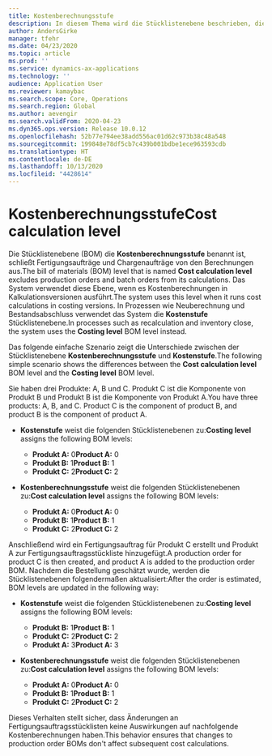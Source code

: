 ```yaml
---
title: Kostenberechnungsstufe
description: In diesem Thema wird die Stücklistenebene beschrieben, die als Kostenberechnungsstufe bezeichnet wird. Diese Stücklistenstufe schließt Produktions- und Chargenaufträge von ihren Berechnungen aus.
author: AndersGirke
manager: tfehr
ms.date: 04/23/2020
ms.topic: article
ms.prod: ''
ms.service: dynamics-ax-applications
ms.technology: ''
audience: Application User
ms.reviewer: kamaybac
ms.search.scope: Core, Operations
ms.search.region: Global
ms.author: aevengir
ms.search.validFrom: 2020-04-23
ms.dyn365.ops.version: Release 10.0.12
ms.openlocfilehash: 52b77e794ee38add556ac01d62c973b38c48a548
ms.sourcegitcommit: 199848e78df5cb7c439b001bdbe1ece963593cdb
ms.translationtype: HT
ms.contentlocale: de-DE
ms.lasthandoff: 10/13/2020
ms.locfileid: "4428614"
---
```

# <a name="cost-calculation-level"></a><span data-ttu-id="4ed1a-104">Kostenberechnungsstufe</span><span class="sxs-lookup"><span data-stu-id="4ed1a-104">Cost calculation level</span></span>

<span data-ttu-id="4ed1a-105">Die Stücklistenebene (BOM) die **Kostenberechnungsstufe** benannt ist, schließt Fertigungsaufträge und Chargenaufträge von den Berechnungen aus.</span><span class="sxs-lookup"><span data-stu-id="4ed1a-105">The bill of materials (BOM) level that is named **Cost calculation level** excludes production orders and batch orders from its calculations.</span></span> <span data-ttu-id="4ed1a-106">Das System verwendet diese Ebene, wenn es Kostenberechnungen in Kalkulationsversionen ausführt.</span><span class="sxs-lookup"><span data-stu-id="4ed1a-106">The system uses this level when it runs cost calculations in costing versions.</span></span> <span data-ttu-id="4ed1a-107">In Prozessen wie Neuberechnung und Bestandsabschluss verwendet das System die **Kostenstufe** Stücklistenebene.</span><span class="sxs-lookup"><span data-stu-id="4ed1a-107">In processes such as recalculation and inventory close, the system uses the **Costing level** BOM level instead.</span></span>

<span data-ttu-id="4ed1a-108">Das folgende einfache Szenario zeigt die Unterschiede zwischen der Stücklistenebene **Kostenberechnungsstufe** und **Kostenstufe**.</span><span class="sxs-lookup"><span data-stu-id="4ed1a-108">The following simple scenario shows the differences between the **Cost calculation level** BOM level and the **Costing level** BOM level.</span></span>

<span data-ttu-id="4ed1a-109">Sie haben drei Produkte: A, B und C. Produkt C ist die Komponente von Produkt B und Produkt B ist die Komponente von Produkt A.</span><span class="sxs-lookup"><span data-stu-id="4ed1a-109">You have three products: A, B, and C. Product C is the component of product B, and product B is the component of product A.</span></span>

- <span data-ttu-id="4ed1a-110">**Kostenstufe** weist die folgenden Stücklistenebenen zu:</span><span class="sxs-lookup"><span data-stu-id="4ed1a-110">**Costing level** assigns the following BOM levels:</span></span>

    - <span data-ttu-id="4ed1a-111">**Produkt A:** 0</span><span class="sxs-lookup"><span data-stu-id="4ed1a-111">**Product A:** 0</span></span>
    - <span data-ttu-id="4ed1a-112">**Produkt B:** 1</span><span class="sxs-lookup"><span data-stu-id="4ed1a-112">**Product B:** 1</span></span>
    - <span data-ttu-id="4ed1a-113">**Produkt C:** 2</span><span class="sxs-lookup"><span data-stu-id="4ed1a-113">**Product C:** 2</span></span>

- <span data-ttu-id="4ed1a-114">**Kostenberechnungsstufe** weist die folgenden Stücklistenebenen zu:</span><span class="sxs-lookup"><span data-stu-id="4ed1a-114">**Cost calculation level** assigns the following BOM levels:</span></span>

    - <span data-ttu-id="4ed1a-115">**Produkt A:** 0</span><span class="sxs-lookup"><span data-stu-id="4ed1a-115">**Product A:** 0</span></span>
    - <span data-ttu-id="4ed1a-116">**Produkt B:** 1</span><span class="sxs-lookup"><span data-stu-id="4ed1a-116">**Product B:** 1</span></span>
    - <span data-ttu-id="4ed1a-117">**Produkt C:** 2</span><span class="sxs-lookup"><span data-stu-id="4ed1a-117">**Product C:** 2</span></span>

<span data-ttu-id="4ed1a-118">Anschließend wird ein Fertigungsauftrag für Produkt C erstellt und Produkt A zur Fertigungsauftragsstückliste hinzugefügt.</span><span class="sxs-lookup"><span data-stu-id="4ed1a-118">A production order for product C is then created, and product A is added to the production order BOM.</span></span> <span data-ttu-id="4ed1a-119">Nachdem die Bestellung geschätzt wurde, werden die Stücklistenebenen folgendermaßen aktualisiert:</span><span class="sxs-lookup"><span data-stu-id="4ed1a-119">After the order is estimated, BOM levels are updated in the following way:</span></span>

- <span data-ttu-id="4ed1a-120">**Kostenstufe** weist die folgenden Stücklistenebenen zu:</span><span class="sxs-lookup"><span data-stu-id="4ed1a-120">**Costing level** assigns the following BOM levels:</span></span>

    - <span data-ttu-id="4ed1a-121">**Produkt B:** 1</span><span class="sxs-lookup"><span data-stu-id="4ed1a-121">**Product B:** 1</span></span>
    - <span data-ttu-id="4ed1a-122">**Produkt C:** 2</span><span class="sxs-lookup"><span data-stu-id="4ed1a-122">**Product C:** 2</span></span>
    - <span data-ttu-id="4ed1a-123">**Produkt A:** 3</span><span class="sxs-lookup"><span data-stu-id="4ed1a-123">**Product A:** 3</span></span>

- <span data-ttu-id="4ed1a-124">**Kostenberechnungsstufe** weist die folgenden Stücklistenebenen zu:</span><span class="sxs-lookup"><span data-stu-id="4ed1a-124">**Cost calculation level** assigns the following BOM levels:</span></span>

    - <span data-ttu-id="4ed1a-125">**Produkt A:** 0</span><span class="sxs-lookup"><span data-stu-id="4ed1a-125">**Product A:** 0</span></span>
    - <span data-ttu-id="4ed1a-126">**Produkt B:** 1</span><span class="sxs-lookup"><span data-stu-id="4ed1a-126">**Product B:** 1</span></span>
    - <span data-ttu-id="4ed1a-127">**Produkt C:** 2</span><span class="sxs-lookup"><span data-stu-id="4ed1a-127">**Product C:** 2</span></span>

<span data-ttu-id="4ed1a-128">Dieses Verhalten stellt sicher, dass Änderungen an Fertigungsauftragsstücklisten keine Auswirkungen auf nachfolgende Kostenberechnungen haben.</span><span class="sxs-lookup"><span data-stu-id="4ed1a-128">This behavior ensures that changes to production order BOMs don't affect subsequent cost calculations.</span></span>
